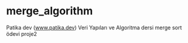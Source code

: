 # merge_algorithm

Patika dev (www.patika.dev) Veri Yapıları ve Algoritma dersi merge sort ödevi proje2 
